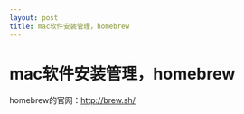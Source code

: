 ```yaml
---
layout: post
title: mac软件安装管理，homebrew
---
```

    
# mac软件安装管理，homebrew

homebrew的官网：http://brew.sh/





